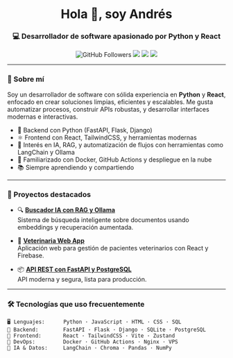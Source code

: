 <h1 align="center">Hola 👋, soy Andrés</h1>
<h3 align="center">💻 Desarrollador de software apasionado por Python y React</h3>

<p align="center">
  <img src="https://img.shields.io/github/followers/tu_usuario?label=Follow&style=social" alt="GitHub Followers" />
  <img src="https://img.shields.io/badge/Python-3776AB?style=for-the-badge&logo=python&logoColor=white" />
  <img src="https://img.shields.io/badge/React-20232A?style=for-the-badge&logo=react&logoColor=61DAFB" />
  <img src="https://img.shields.io/badge/Linux-FCC624?style=for-the-badge&logo=linux&logoColor=black" />
</p>

---

### 🚀 Sobre mí

Soy un desarrollador de software con sólida experiencia en **Python** y **React**, enfocado en crear soluciones limpias, eficientes y escalables. Me gusta automatizar procesos, construir APIs robustas, y desarrollar interfaces modernas e interactivas.

- 🐍 Backend con Python (FastAPI, Flask, Django)
- ⚛️ Frontend con React, TailwindCSS, y herramientas modernas
- 🧠 Interés en IA, RAG, y automatización de flujos con herramientas como LangChain y Ollama
- 🐳 Familiarizado con Docker, GitHub Actions y despliegue en la nube
- 📚 Siempre aprendiendo y compartiendo

---

### 📌 Proyectos destacados

- 🔍 **[Buscador IA con RAG y Ollama](https://github.com/tu_usuario/proyecto-rag)**  
  Sistema de búsqueda inteligente sobre documentos usando embeddings y recuperación aumentada.

- 🐾 **[Veterinaria Web App](https://github.com/tu_usuario/vetapp)**  
  Aplicación web para gestión de pacientes veterinarios con React y Firebase.

- 📦 **[API REST con FastAPI y PostgreSQL](https://github.com/tu_usuario/api-fastapi)**  
  API moderna y segura, lista para producción.

---

### 🛠️ Tecnologías que uso frecuentemente

```text
🖥️ Lenguajes:      Python · JavaScript · HTML · CSS · SQL
🔧 Backend:        FastAPI · Flask · Django · SQLite · PostgreSQL
🎨 Frontend:       React · TailwindCSS · Vite · Zustand
🧰 DevOps:         Docker · GitHub Actions · Nginx · VPS
🧠 IA & Datos:     LangChain · Chroma · Pandas · NumPy
